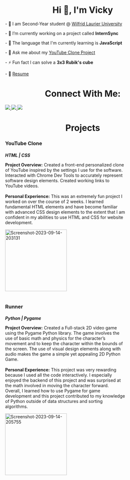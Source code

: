 <!DOCTYPE html>
<html lang="en">
<head>
     <meta charset="UTF-8">
     <meta name="viewport" content="width=device-width, initial-scale=1.0">
</head>
<body>    
  <h1 style = "text-align: center;">Hi 👋, I'm Vicky</h1>
  <p>- 🏫 I am Second-Year student @ <a href = "https://www.wlu.ca/">Wilfrid Laurier University</a></p>
  <p>- 🔭 I’m currently working on a project called <strong>InternSync</strong></p>
  <p>- 🌱 The language that I'm currently learning is <strong>JavaScript</strong></p>
  <p>- 💬 Ask me about my <a href = "https://vickysekhon.github.io/YouTube-Clone/">YouTube Clone Project</a></p>
  <p>- ⚡ Fun fact I can solve a <strong>3x3 Rubik's cube</strong></p>
  <p>- 📄 <a href = "https://pdfhost.io/v/GtqSG.ROG_Phone">Resume</a></p>

  
  
  <h1 style = "text-align: center;">Connect With Me:</h1>
  <div>
    <a href = "https://www.linkedin.com/in/vicky-sekhon-515560203/">
      <img src = "https://raw.githubusercontent.com/gauravghongde/social-icons/master/SVG/Color/LinkedIN.svg">
    </a>
    <a href = "https://discord.com/">
      <img src = "https://raw.githubusercontent.com/gauravghongde/social-icons/master/SVG/Color/Discord.svg">
    </a>
    <a href = "mailto:sekh4498@mylaurier.ca">
      <img src = "https://raw.githubusercontent.com/gauravghongde/social-icons/master/SVG/Color/Outlook.svg">
    </a>
  </div>
  
  
  <h1 style = "text-align: center;">Projects</h1>
  <h3>YouTube Clone</h3>
  <h5 style = "margin-bottom: 0px;">HTML | CSS</h5>
  <div>
    <p style = "width: 390px; display: inline-block; vertical-align: middle;"><strong>Project Overview:</strong>
      Created a front-end personalized clone of YouTube inspired by the settings I use for the software. Interacted with Chrome Dev Tools to accurately represent software design elements. Created working links to YouTube videos. 
      <br>
      <br>
      <strong>Personal Experience:</strong>
      This was an extremely fun project I worked on over the course of 2 weeks. I learned fundamental HTML elements and have become familiar with advanced CSS design elements to the extent that I am confident in my abilities to use HTML and CSS for website development.
    </p>
    <a href="https://ibb.co/hCK2Mnn"><img style = "width: 200px;" src="https://i.ibb.co/qxRmn44/Screenshot-2023-09-14-203131.png" alt="Screenshot-2023-09-14-203131"></a>
  </div>
  <br>

  <h3>Runner</h3>
  <h5 style = "margin-bottom: 0px;">Python | Pygame</h5>
  <div>
    <p style = "width: 390px; display: inline-block; vertical-align: middle;"><strong>Project Overview:</strong>
      Created a Full-stack 2D video game using the Pygame Python library. The game involves the use of basic math and physics for the character’s movement and to keep the character within the bounds of the screen. The use of visual design elements along with audio makes the game a simple yet appealing 2D Python Game.
      <br>
      <br>
      <strong>Personal Experience:</strong>
      This project was very rewarding because I used all the code interactively. I especially enjoyed the backend of this project and was surprised at the math involved in moving the character forward. Overall, I learned how to use Pygame for game development and this project contributed to my knowledge of Python outside of data structures and sorting algorithms.
    </p>
    <a href="https://ibb.co/0srmh63"><img style = "width: 200px;" src="https://i.ibb.co/6XFrgT5/Screenshot-2023-09-14-205755.png" alt="Screenshot-2023-09-14-205755"></a>
  </div>
</html>


<!--
**VickySekhon/VickySekhon** is a ✨ _special_ ✨ repository because its `README.md` (this file) appears on your GitHub profile.

Here are some ideas to get you started:

- 🔭 I’m currently working on ...
- 🌱 I’m currently learning ...
- 👯 I’m looking to collaborate on ...
- 🤔 I’m looking for help with ...
- 💬 Ask me about ...
- 📫 How to reach me: ...
- 😄 Pronouns: ...
- ⚡ Fun fact: ...
-->
